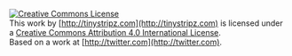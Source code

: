 [![Creative Commons License](https://i.creativecommons.org/l/by/4.0/88x31.png)](http://creativecommons.org/licenses/by/4.0/)  
This work by [http://tinystripz.com](http://tinystripz.com) is licensed under a [Creative Commons Attribution 4.0 International License](http://creativecommons.org/licenses/by/4.0/).  
Based on a work at [http://twitter.com](http://twitter.com).
